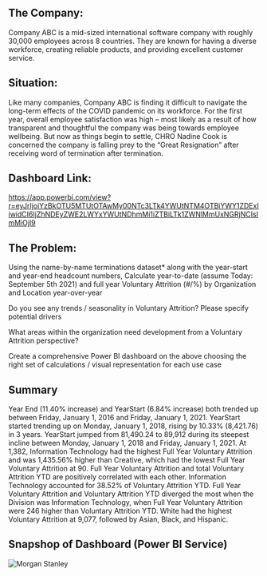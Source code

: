 ## The Company:

Company ABC is a mid-sized international software company with roughly 30,000 employees across 8 countries. They are known for having a diverse workforce, creating reliable products, and providing excellent customer service.

## Situation:

Like many companies, Company ABC is finding it difficult to navigate the long-term effects of the COVID pandemic on its workforce. For the first year, overall employee satisfaction was high – most likely as a result of how transparent and thoughtful the company was being towards employee wellbeing. But now as things begin to settle, CHRO Nadine Cook is concerned the company is falling prey to the “Great Resignation” after receiving word of termination after termination.

## Dashboard Link:

https://app.powerbi.com/view?r=eyJrIjoiYzBkOTU5MTUtOTAwMy00NTc3LTk4YWUtNTM4OTBiYWY1ZDExIiwidCI6IjZhNDEyZWE2LWYxYWUtNDhmMi1iZTBiLTk1ZWNlMmUxNGRjNCIsImMiOjl9

## The Problem:

Using the name-by-name terminations dataset* along with the year-start and year-end headcount numbers, Calculate year-to-date (assume Today: September 5th 2021) and full year Voluntary Attrition (#/%) by Organization and Location year-over-year

Do you see any trends / seasonality in Voluntary Attrition? Please specify potential drivers

What areas within the organization need development from a Voluntary Attrition perspective?

Create a comprehensive Power BI dashboard on the above choosing the right set of calculations / visual representation for each use case

## Summary

Year End (11.40% increase) and YearStart (6.84% increase) both trended up between Friday, January 1, 2016 and Friday, January 1, 2021.
YearStart started trending up on Monday, January 1, 2018, rising by 10.33% (8,421.76) in 3 years.
YearStart jumped from 81,490.24 to 89,912 during its steepest incline between Monday, January 1, 2018 and Friday, January 1, 2021.
At 1,382, Information Technology had the highest Full Year Voluntary Attrition and was 1,435.56% higher than Creative, which had the lowest Full Year Voluntary Attrition at 90.
Full Year Voluntary Attrition and total Voluntary Attrition YTD are positively correlated with each other.
Information Technology accounted for 38.52% of Voluntary Attrition YTD.
Full Year Voluntary Attrition and Voluntary Attrition YTD diverged the most when the Division was Information Technology, when Full Year Voluntary Attrition were 246 higher than Voluntary Attrition YTD.
White had the highest Voluntary Attrition at 9,077, followed by Asian, Black, and Hispanic.

## Snapshop of Dashboard (Power BI Service)

![Morgan Stanley](https://github.com/user-attachments/assets/346da306-95e7-4c52-8a10-3b524d429751)


